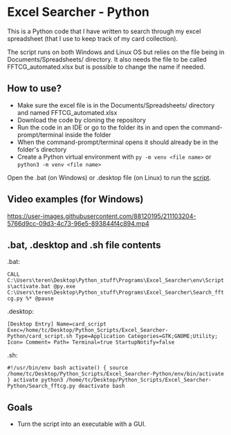 # Excel Searcher - Python

This is a Python code that I have written to search through my excel spreadsheet (that I use to keep track of my card collection).

The script runs on both Windows and Linux OS but relies on the file being in Documents/Spreadsheets/ directory. It also needs the file to be called FFTCG_automated.xlsx but is possible to change the name if needed.

## How to use?
- Make sure the excel file is in the Documents/Spreadsheets/ directory and named FFTCG_automated.xlsx
- Download the code by cloning the repository
- Run the code in an IDE or go to the folder its in and open the command-prompt/terminal inside the folder
- When the command-prompt/terminal opens it should already be in the folder's directory
- Create a Python virtual environment with `py -m venv <file name>` or `python3 -m venv <file name>`

Open the .bat (on Windows) or .desktop file (on Linux) to run the [script](#.bat,-.desktop-and-.sh-file-contents).

## Video examples (for Windows)



https://user-images.githubusercontent.com/88120195/211103204-5766d9cc-09d3-4c73-96e5-893844f4c894.mp4


## .bat, .desktop and .sh file contents
.bat:

`CALL C:\Users\teren\Desktop\Python_stuff\Programs\Excel_Searcher\env\Scripts\activate.bat
@py.exe C:\Users\teren\Desktop\Python_stuff\Programs\Excel_Searcher\Search_fftcg.py %*
@pause`

.desktop:

`[Desktop Entry]
Name=card_script
Exec=/home/tc/Desktop/Python_Scripts/Excel_Searcher-Python/card_script.sh
Type=Application
Categories=GTK;GNOME;Utility;
Icon=
Comment=
Path=
Terminal=true
StartupNotify=false`

.sh:

`#!/usr/bin/env bash
activate() {
source /home/tc/Desktop/Python_Scripts/Excel_Searcher-Python/env/bin/activate
}
activate
python3 /home/tc/Desktop/Python_Scripts/Excel_Searcher-Python/Search_fftcg.py
deactivate
bash`

## Goals
- Turn the script into an executable with a GUI.
